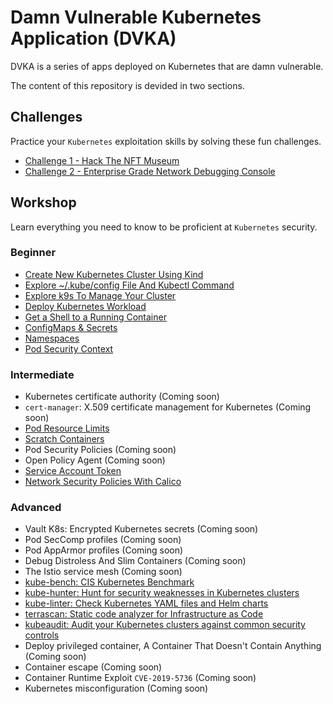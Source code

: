 # Damn Vulnerable Kubernetes Application (DVKA)

DVKA is a series of apps deployed on Kubernetes that are damn vulnerable.

The content of this repository is devided in two sections.

## Challenges

Practice your `Kubernetes` exploitation skills by solving these fun challenges.

- [Challenge 1 - Hack The NFT Museum](./challenge-1/README.md)
- [Challenge 2 - Enterprise Grade Network Debugging Console](./challenge-2/README.md)

## Workshop

Learn everything you need to know to be proficient at `Kubernetes` security.

### Beginner

- [Create New Kubernetes Cluster Using Kind](./workshop/lab-1/README.md)
- [Explore ~/.kube/config File And Kubectl Command](./workshop/lab-2/README.md)
- [Explore k9s To Manage Your Cluster](./workshop/lab-3/README.md)
- [Deploy Kubernetes Workload](./workshop/lab-4/README.md)
- [Get a Shell to a Running Container](./workshop/lab-5/README.md)
- [ConfigMaps & Secrets](./workshop/lab-6/README.md)
- [Namespaces](./workshop/lab-7/README.md)
- [Pod Security Context](./workshop/lab-8/README.md)

### Intermediate

- Kubernetes certificate authority (Coming soon)
- `cert-manager`: X.509 certificate management for Kubernetes (Coming soon)
- [Pod Resource Limits](./workshop/lab-9/README.md)
- [Scratch Containers](./workshop/lab-10/README.md)
- Pod Security Policies (Coming soon)
- Open Policy Agent (Coming soon)
- [Service Account Token](./workshop/lab-11/README.md)
- [Network Security Policies With Calico](./workshop/lab-12/README.md)

### Advanced

- Vault K8s: Encrypted Kubernetes secrets (Coming soon)
- Pod SecComp profiles (Coming soon)
- Pod AppArmor profiles (Coming soon)
- Debug Distroless And Slim Containers (Coming soon)
- The Istio service mesh (Coming soon)
- [kube-bench: CIS Kubernetes Benchmark](./workshop/lab-13/README.md)
- [kube-hunter: Hunt for security weaknesses in Kubernetes clusters](./workshop/lab-14/README.md)
- [kube-linter: Check Kubernetes YAML files and Helm charts](./workshop/lab-15/README.md)
- [terrascan: Static code analyzer for Infrastructure as Code](./workshop/lab-16/README.md)
- [kubeaudit: Audit your Kubernetes clusters against common security controls](./workshop/lab-17/README.md)
- Deploy privileged container, A Container That Doesn't Contain Anything (Coming soon)
- Container escape (Coming soon)
- Container Runtime Exploit `CVE-2019-5736` (Coming soon)
- Kubernetes misconfiguration (Coming soon)
